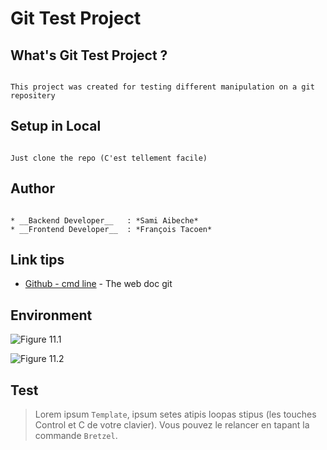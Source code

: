 # Git Test Project

## What's Git Test Project ?

```

This project was created for testing different manipulation on a git repositery

```


## Setup in Local

```

Just clone the repo (C'est tellement facile)

```

## Author 

```

* __Backend Developer__   : *Sami Aibeche*
* __Frontend Developer__  : *François Tacoen*

```


## Link tips

* [Github - cmd line](https://gist.github.com/aquelito/8596717) - The web doc git


## Environment
        
![Figure 11.1][1]

[1]: https://upload.wikimedia.org/wikipedia/commons/7/7e/Sideways_Arrow_Icon.png

![Figure 11.2][2]

[2]: https://upload.wikimedia.org/wikipedia/commons/7/7e/Sideways_Arrow_Icon.png

## Test

> Lorem ipsum `Template`, ipsum setes atipis loopas stipus (les touches Control et C de votre clavier). Vous pouvez le relancer en tapant la commande `Bretzel`.
